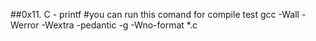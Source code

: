 ##0x11. C - printf
#you can run this comand for compile test
gcc -Wall -Werror -Wextra -pedantic -g -Wno-format *.c
